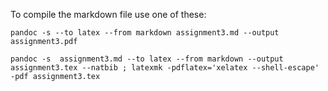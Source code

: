 
To compile the markdown file use one of these:


```
pandoc -s --to latex --from markdown assignment3.md --output assignment3.pdf

pandoc -s  assignment3.md --to latex --from markdown --output assignment3.tex --natbib ; latexmk -pdflatex='xelatex --shell-escape' -pdf assignment3.tex
```
